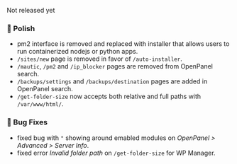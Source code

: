 Not released yet

### 💅 Polish
- pm2 interface is removed and replaced with installer that allows users to run containerized nodejs or python apps.
- `/sites/new` page is removed in favor of `/auto-installer`.
- `/mautic`, `/pm2` and `/ip_blocker` pages are removed from OpenPanel search.
- `/backups/settings` and `/backups/destination` pages are added in OpenPanel search.
- `/get-folder-size` now accepts both relative and full paths with `/var/www/html/`.

### 🐛 Bug Fixes
- fixed bug with `"` showing around emabled modules on *OpenPanel > Advanced > Server Info*.
- fixed error *Invalid folder path* on `/get-folder-size` for WP Manager.

